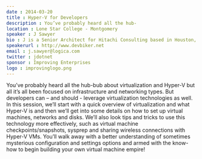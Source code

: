 ```yaml
---
date : 2014-03-20
title : Hyper-V for Developers
description : You’ve probably heard all the hub-
location : Lone Star College - Montgomery
speaker : J Sawyer
bio : J is a Senior Architect for Hitachi Consulting based in Houston, TX who absolutely loves to write code and build cool, innovative solutions to hard problems. Lately he's been deeply involved with Microsoft's Complex Event Processing platform - StreamInsight - and have been recognized by Microsoft as a Most Valuable Professional (MVP). He's also the President of the Houston .NET User's Group
speakerurl : http://www.devbiker.net
email : j.sawyer@logica.com
twitter : jdotnet
sponsor : Improving Enterprises
logo : improvinglogo.png
---
```

You’ve probably heard all the hub-bub about virtualization and Hyper-V but all it’s all been focused on infrastructure and networking types. But developers can – and should - leverage virtualization technologies as well. In this session, we’ll start with a quick overview of virtualization and what Hyper-V is and then we’ll get into some details on how to set up virtual machines, networks and disks. We’ll also look tips and tricks to use this technology more effectively, such as virtual machine checkpoints/snapshots, sysprep and sharing wireless connections with Hyper-V VMs. You’ll walk away with a better understanding of sometimes mysterious configuration and settings options and armed with the know-how to begin building your own virtual machine empire!
